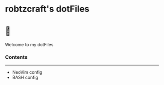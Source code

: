 # robtzcraft's dotFiles

<h1>󱡝</h1>

Welcome to my dotFiles

### Contents
--- 
* NeoVim config
* BASH config
